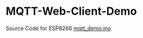 # MQTT-Web-Client-Demo

Source Code for ESP8266
[mqtt_demo.ino](https://gist.github.com/chawasit/094998ea88e45685b3fa5601ed85003a)
